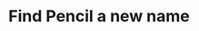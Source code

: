 ---
title: 'Find Pencil a new name'
redirect_to:
  - 'https://discuss.pencil2d.org/t/find-pencil-a-new-name/488'
---